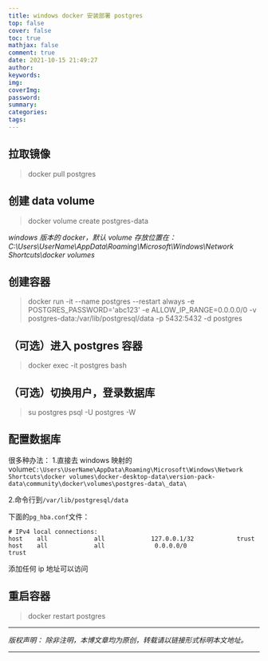 ```yaml
---
title: windows docker 安装部署 postgres
top: false
cover: false
toc: true
mathjax: false
comment: true
date: 2021-10-15 21:49:27
author:
keywords:
img:
coverImg:
password:
summary:
categories:
tags:
---
```


## 拉取镜像

> docker pull postgres

## 创建 data volume

> docker volume create postgres-data

_windows 版本的 docker，默认 volume 存放位置在：C:\Users\UserName\AppData\Roaming\Microsoft\Windows\Network Shortcuts\docker volumes_

## 创建容器

> docker run -it --name postgres --restart always -e POSTGRES_PASSWORD='abc123' -e ALLOW_IP_RANGE=0.0.0.0/0 -v postgres-data:/var/lib/postgresql/data -p 5432:5432 -d postgres

## （可选）进入 postgres 容器

> docker exec -it postgres bash

## （可选）切换用户，登录数据库

> su postgres
> psql -U postgres -W

## 配置数据库

很多种办法： 1.直接去 windows 映射的 volume`C:\Users\UserName\AppData\Roaming\Microsoft\Windows\Network Shortcuts\docker volumes\docker-desktop-data\version-pack-data\community\docker\volumes\postgres-data\_data\`

2.命令行到`/var/lib/postgresql/data`

下面的`pg_hba.conf`文件：

```
# IPv4 local connections:
host    all             all             127.0.0.1/32            trust
host    all             all              0.0.0.0/0                trust
```

添加任何 ip 地址可以访问

## 重启容器

> docker restart postgres

---

_版权声明：_
_除非注明，本博文章均为原创，转载请以链接形式标明本文地址。_

---
